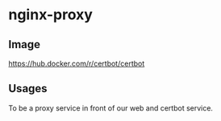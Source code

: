 # nginx-proxy

## Image

https://hub.docker.com/r/certbot/certbot

## Usages

To be a proxy service in front of our web and certbot service.
